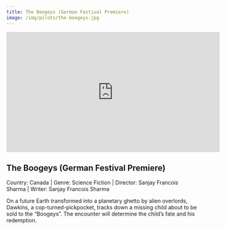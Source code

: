 ```yaml
---
title: The Boogeys (German Festival Premiere)
image: /img/pilots/the-boogeys.jpg
---
```


<iframe width="560" height="315" src="https://www.youtube-nocookie.com/embed/RNPibtF4M6k" frameborder="0" allow="accelerometer; autoplay; encrypted-media; gyroscope; picture-in-picture" allowfullscreen></iframe>

## The Boogeys (German Festival Premiere)
Country: Canada | Genre: Science Fiction | Director: Sanjay Francois Sharma | Writer: Sanjay Francois Sharma

On a future Earth transformed into a planetary ghetto by alien overlords, Dawkins, a cop-turned-pickpocket, tracks down a missing child about to be sold to the “Boogeys”. The encounter will determine the child’s fate and his redemption.